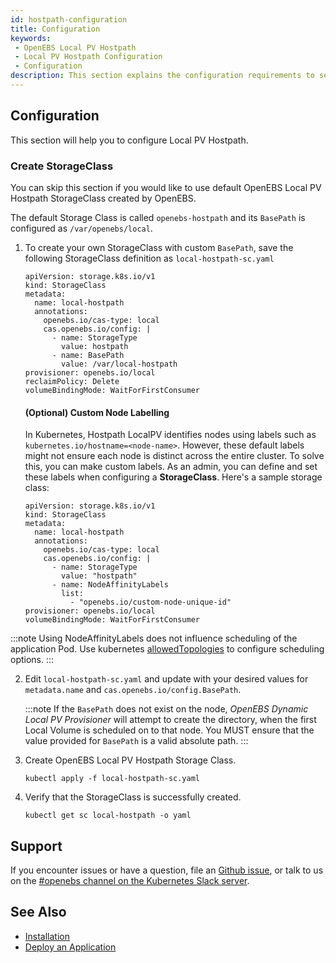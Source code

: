 ```yaml
---
id: hostpath-configuration
title: Configuration
keywords:
 - OpenEBS Local PV Hostpath
 - Local PV Hostpath Configuration
 - Configuration
description: This section explains the configuration requirements to set up OpenEBS Local Persistent Volumes (PV) backed by Hostpath. 
---
```


## Configuration

This section will help you to configure Local PV Hostpath.

### Create StorageClass

You can skip this section if you would like to use default OpenEBS Local PV Hostpath StorageClass created by OpenEBS. 

The default Storage Class is called `openebs-hostpath` and its `BasePath` is configured as `/var/openebs/local`. 

1. To create your own StorageClass with custom `BasePath`, save the following StorageClass definition as `local-hostpath-sc.yaml`

   ```
   apiVersion: storage.k8s.io/v1
   kind: StorageClass
   metadata:
     name: local-hostpath
     annotations:
       openebs.io/cas-type: local
       cas.openebs.io/config: |
         - name: StorageType
           value: hostpath
         - name: BasePath
           value: /var/local-hostpath
   provisioner: openebs.io/local
   reclaimPolicy: Delete
   volumeBindingMode: WaitForFirstConsumer
   ```
    #### (Optional) Custom Node Labelling

    In Kubernetes, Hostpath LocalPV identifies nodes using labels such as `kubernetes.io/hostname=<node-name>`. However, these default labels might not ensure each node is distinct across the entire cluster. To solve this, you can make custom labels. As an admin, you can define and set these labels when configuring a **StorageClass**. Here's a sample storage class:

    ```
    apiVersion: storage.k8s.io/v1
    kind: StorageClass
    metadata:
      name: local-hostpath
      annotations:
        openebs.io/cas-type: local
        cas.openebs.io/config: |
          - name: StorageType
            value: "hostpath"
          - name: NodeAffinityLabels
            list:
              - "openebs.io/custom-node-unique-id"
    provisioner: openebs.io/local
    volumeBindingMode: WaitForFirstConsumer

    ```
  :::note 
  Using NodeAffinityLabels does not influence scheduling of the application Pod. Use kubernetes [allowedTopologies](https://github.com/openebs/dynamic-localpv-provisioner/blob/develop/docs/tutorials/hostpath/allowedtopologies.md) to configure scheduling options.
  :::

2. Edit `local-hostpath-sc.yaml` and update with your desired values for `metadata.name` and `cas.openebs.io/config.BasePath`.

   :::note 
   If the `BasePath` does not exist on the node, *OpenEBS Dynamic Local PV Provisioner* will attempt to create the directory, when the first Local Volume is scheduled on to that node. You MUST ensure that the value provided for `BasePath` is a valid absolute path. 
   :::

3. Create OpenEBS Local PV Hostpath Storage Class. 
   ```
   kubectl apply -f local-hostpath-sc.yaml
   ```

4. Verify that the StorageClass is successfully created. 
   ```
   kubectl get sc local-hostpath -o yaml
   ```
   
## Support

If you encounter issues or have a question, file an [Github issue](https://github.com/openebs/openebs/issues/new), or talk to us on the [#openebs channel on the Kubernetes Slack server](https://kubernetes.slack.com/messages/openebs/).

## See Also

- [Installation](../../quickstart-guide/installation.md)
- [Deploy an Application](../../quickstart-guide/deploy-a-test-application.md)